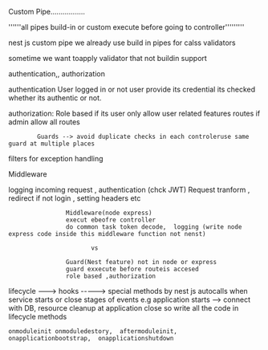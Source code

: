 Custom Pipe.................

''''''all pipes build-in or custom execute before going to controller'''''''''


nest js custom pipe we already use build in pipes for calss validators

sometime we want toapply validator that not buildin support



authentication,, authorization

authentication
                User logged in or not user provide its credential its checked whether its authentic or not.

authorization:
            Role based 
            if its user only allow user related features routes if admin allow all routes

            Guards --> avoid duplicate checks in each controleruse same guard at multiple places

filters for exception handling


Middleware

logging incoming request , authentication (chck JWT) Request tranform , redirect if not login , setting headers etc

                    Middleware(node express)    
                    execut ebeofre controller
                    do common task token decode,  logging (write node express code inside this middleware function not nenst)
                        
                           vs
            
                    Guard(Nest feature) not in node or express
                    guard exxecute before routeis accesed 
                    role based ,authorization



lifecycle ---> hooks -----> special methods by nest js
    autocalls when service starts or close
    stages of events
    e.g application starts  --> connect with DB, resource cleanup at application close 
    so write all the code in lifecycle methods

    onmoduleinit onmoduledestory,  aftermoduleinit,  onapplicationbootstrap,  onapplicationshutdown


